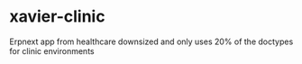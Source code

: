 # xavier-clinic
Erpnext app from healthcare downsized and only uses 20% of the doctypes for clinic environments

